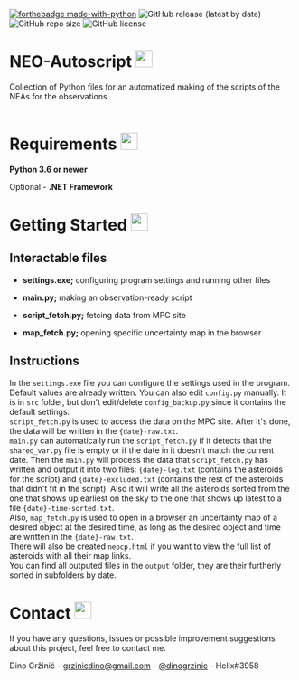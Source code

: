 [![forthebadge made-with-python](http://ForTheBadge.com/images/badges/made-with-python.svg)](https://www.python.org/)
![GitHub release (latest by date)](https://img.shields.io/github/v/tag/9helix/NEO-Autoscript?color=gren&label=Release)
![GitHub repo size](https://img.shields.io/github/repo-size/9helix/NEO-Autoscript?label=Size)
![GitHub license](https://img.shields.io/github/license/9helix/NEO-Autoscript)


# NEO-Autoscript <img src='https://image.flaticon.com/icons/png/512/547/547436.png' width='30'/>

Collection of Python files for an automatized making of the scripts of the NEAs for the observations.  
&nbsp;

# Requirements <img src='https://image.flaticon.com/icons/png/512/4295/4295919.png' width='30'/>

**Python 3.6 or newer**

Optional - **.NET Framework**

# Getting Started <img src='https://image.flaticon.com/icons/png/512/1321/1321639.png' width='30'/>

## Interactable files

- **settings.exe;** configuring program settings and running other files
- **main<span>.</span>py;** making an observation-ready script
- **script_fetch.py;** fetcing data from MPC site

- **map_fetch.py;** opening specific uncertainty map in the browser

## Instructions

In the `settings.exe` file you can configure the settings used in the program. Default values are already written. You can also edit `config.py` manually. It is in `src` folder, but don't edit/delete `config_backup.py` since it contains the default settings.<br>
`script_fetch.py` is used to access the data on the MPC site. After it's done, the data will be written in the `{date}-raw.txt`.<br>
`main.py` can automatically run the `script_fetch.py` if it detects that the `shared_var.py` file is empty or if the date in it doesn't match the current date. Then the `main.py` will process the data that `script_fetch.py` has written and output it into two files: `{date}-log.txt` (contains the asteroids for the script) and `{date}-excluded.txt` (contains the rest of the asteroids that didn't fit in the script). Also it will write all the asteroids sorted from the one that shows up earliest on the sky to the one that shows up latest to a file `{date}-time-sorted.txt`.<br>
Also, `map_fetch.py` is used to open in a browser an uncertainty map of a desired object at the desired time, as long as the desired object and time are written in the `{date}-raw.txt`.<br>
There will also be created `neocp.html` if you want to view the full list of asteroids with all their map links.<br>
You can find all outputed files in the `output` folder, they are their furtherly sorted in subfolders by date.

# Contact <img src='https://image.flaticon.com/icons/png/512/3062/3062634.png' width='30'/>

If you have any questions, issues or possible improvement suggestions about this project, feel free to contact me.

Dino Gržinić - grzinicdino@gmail.com - [@dinogrzinic](https://www.instagram.com/dinogrzinic/) - Helix#3958
